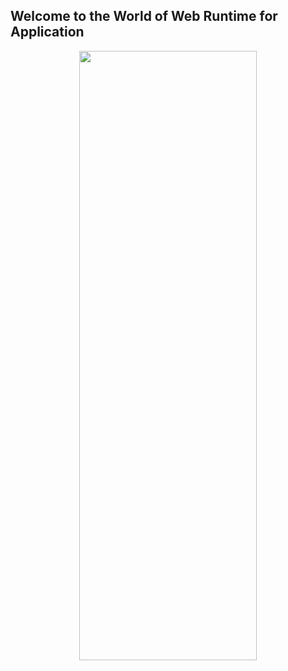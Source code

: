 ## Welcome to the World of Web Runtime for Application

<div align=center><img src="https://user-images.githubusercontent.com/26355688/165017610-cdece6ec-9cb0-4153-838f-3fe5cc7e1e53.gif" width="75%" height="50%" id = "WebRTStart"></div> 
